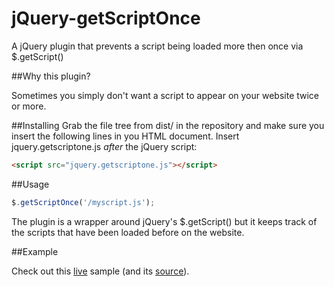 jQuery-getScriptOnce
=================

A jQuery plugin that prevents a script being loaded more then once via $.getScript()

##Why this plugin?

Sometimes you simply don't want a script to appear on your website twice or more.

##Installing
Grab the file tree from dist/ in the repository
and make sure you insert the following lines in you HTML document. Insert
jquery.getscriptone.js _after_ the jQuery script:

```html
<script src="jquery.getscriptone.js"></script>
```

##Usage

```javascript
$.getScriptOnce('/myscript.js');
```
The plugin is a wrapper around jQuery's $.getScript() but it keeps track of the scripts
that have been loaded before on the website.

##Example

Check out this [live](http://www.invetek.nl/samples/getscriptonce) sample (and its [source](sample)).
